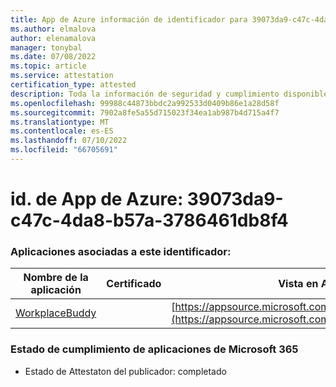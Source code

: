 ```yaml
---
title: App de Azure información de identificador para 39073da9-c47c-4da8-b57a-3786461db8f4
ms.author: elmalova
author: elenamalova
manager: tonybal
ms.date: 07/08/2022
ms.topic: article
ms.service: attestation
certification_type: attested
description: Toda la información de seguridad y cumplimiento disponible para 39073da9-c47c-4da8-b57a-3786461db8f4.
ms.openlocfilehash: 99988c44873bbdc2a992533d0409b86e1a28d58f
ms.sourcegitcommit: 7902a8fe5a55d715023f34ea1ab987b4d715a4f7
ms.translationtype: MT
ms.contentlocale: es-ES
ms.lasthandoff: 07/10/2022
ms.locfileid: "66705691"
---
```

# <a name="azure-app-id-39073da9-c47c-4da8-b57a-3786461db8f4"></a>id. de App de Azure: 39073da9-c47c-4da8-b57a-3786461db8f4


### <a name="apps-associated-with-this-id"></a>Aplicaciones asociadas a este identificador:
| **Nombre de la aplicación** | **Certificado** | **Vista en AppSource** |
|--------------|---------------|-----------------------|
| [WorkplaceBuddy](../forward/WA200001238.md) |  | [https://appsource.microsoft.com/product/office/WA200001238](https://appsource.microsoft.com/product/office/WA200001238) |

### <a name="microsoft-365-app-compliance-status"></a>Estado de cumplimiento de aplicaciones de Microsoft 365
- Estado de Attestaton del publicador: completado
